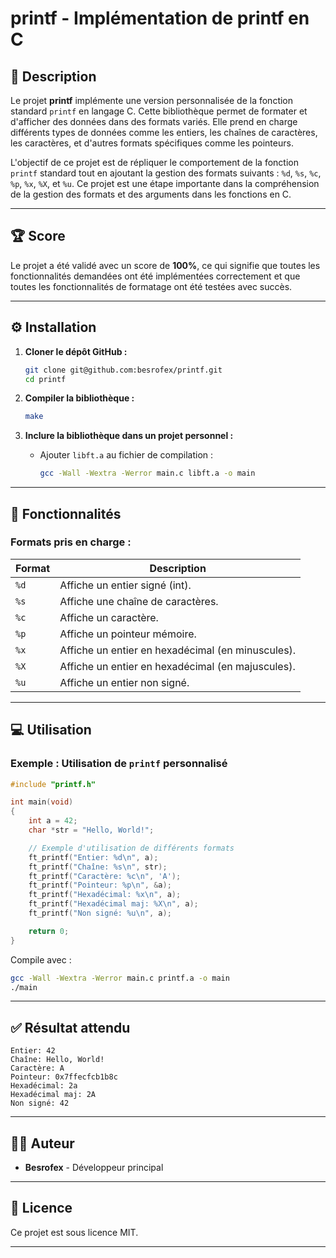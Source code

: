 # **printf - Implémentation de printf en C**

## **📖 Description**

Le projet **printf** implémente une version personnalisée de la fonction standard `printf` en langage C. Cette bibliothèque permet de formater et d'afficher des données dans des formats variés. Elle prend en charge différents types de données comme les entiers, les chaînes de caractères, les caractères, et d'autres formats spécifiques comme les pointeurs.

L'objectif de ce projet est de répliquer le comportement de la fonction `printf` standard tout en ajoutant la gestion des formats suivants : `%d`, `%s`, `%c`, `%p`, `%x`, `%X`, et `%u`. Ce projet est une étape importante dans la compréhension de la gestion des formats et des arguments dans les fonctions en C.

---

## **🏆 Score**

Le projet a été validé avec un score de **100%**, ce qui signifie que toutes les fonctionnalités demandées ont été implémentées correctement et que toutes les fonctionnalités de formatage ont été testées avec succès.

---

## **⚙️ Installation**

1. **Cloner le dépôt GitHub :**
   ```bash
   git clone git@github.com:besrofex/printf.git
   cd printf
   ```

2. **Compiler la bibliothèque :**
   ```bash
   make
   ```

3. **Inclure la bibliothèque dans un projet personnel :**
   - Ajouter `libft.a` au fichier de compilation :
     ```bash
     gcc -Wall -Wextra -Werror main.c libft.a -o main
     ```

---

## **🚀 Fonctionnalités**

### **Formats pris en charge :**

| Format  | Description                        |
|---------|------------------------------------|
| `%d`    | Affiche un entier signé (int).     |
| `%s`    | Affiche une chaîne de caractères.  |
| `%c`    | Affiche un caractère.              |
| `%p`    | Affiche un pointeur mémoire.       |
| `%x`    | Affiche un entier en hexadécimal (en minuscules). |
| `%X`    | Affiche un entier en hexadécimal (en majuscules). |
| `%u`    | Affiche un entier non signé.       |

---

## **💻 Utilisation**

### **Exemple : Utilisation de `printf` personnalisé**

```c
#include "printf.h"

int main(void)
{
    int a = 42;
    char *str = "Hello, World!";

    // Exemple d'utilisation de différents formats
    ft_printf("Entier: %d\n", a);
    ft_printf("Chaîne: %s\n", str);
    ft_printf("Caractère: %c\n", 'A');
    ft_printf("Pointeur: %p\n", &a);
    ft_printf("Hexadécimal: %x\n", a);
    ft_printf("Hexadécimal maj: %X\n", a);
    ft_printf("Non signé: %u\n", a);

    return 0;
}
```

Compile avec :

```bash
gcc -Wall -Wextra -Werror main.c printf.a -o main
./main
```

---

## **✅ Résultat attendu**

```text
Entier: 42
Chaîne: Hello, World!
Caractère: A
Pointeur: 0x7ffecfcb1b8c
Hexadécimal: 2a
Hexadécimal maj: 2A
Non signé: 42
```

---

## **👨‍💻 Auteur**

- **Besrofex** - Développeur principal

---

## **📜 Licence**

Ce projet est sous licence MIT.

---
